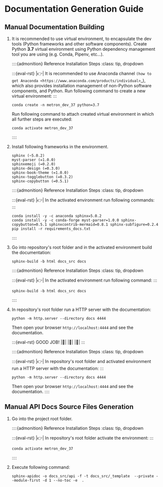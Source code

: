 # Documentation Generation Guide

## Manual Documentation Building

1. It is recommended to use virtual environment, to encapsulate the dev tools (Python frameworks and other software components). Create Python **3.7** virtual environment using Python dependency management tool you are using (e.g. Conda, Pipenv, etc...).

    ::::{admonition} Reference Installation Steps
    :class: tip, dropdown

    :::{eval-rst}
    |:point_right:| It is recommended to use Anaconda channel `(how to get Anaconda <https://www.anaconda.com/products/individual>`_),
    which also provides installation management of non-Python software components, and Python. Run following
    command to create a new virtual environment:
    :::
    ```shell
    conda create -n metron_dev_37 python=3.7
    ```
    Run following command to attach created virtual environment in which all further steps are executed:
    ```shell
    conda activate metron_dev_37
    ```
    ::::

2. Install following frameworks in the environment.
    ```text
    sphinx (~5.0.2)
    myst-parser (=1.0.0)
    sphinxemoji (=0.2.0)
    sphinx-design (=0.3.0)
    sphinx-book-theme (=1.0.0)
    sphinx-togglebutton (=0.3.2)
    sphinx-copybutton (=0.5.1)
    ```

    ::::{admonition} Reference Installation Steps
    :class: tip, dropdown

    :::{eval-rst}
    |:point_right:| In the activated environment run following commands:
    :::
    ```shell
    conda install -y -c anaconda sphinx=5.0.2
    conda install -y -c conda-forge myst-parser=1.0.0 sphinx-copybutton=0.5.1 sphinxcontrib-mermaid=0.8.1 sphinx-subfigure=0.2.4
    pip install -r requirements_docs.txt
    ```
    ::::

3. Go into repository's root folder and in the activated environment build the documentation:
   ```shell
   sphinx-build -b html docs_src docs
   ```
    ::::{admonition} Reference Installation Steps
    :class: tip, dropdown

    :::{eval-rst}
    |:point_right:| In the activated environment run following command:
    :::
    ```shell
    sphinx-build -b html docs_src docs
    ```
    ::::

4. In repository's root folder run a HTTP server with the documentation:
   ```shell
   python -m http.server --directory docs 4444
   ```
   Then open your browser `http://localhost:4444` and see the documentation.
    
   :::{eval-rst}
   GOOD JOB! |:raised_hands:| |:rocket:| |:dizzy:|
   :::

    ::::{admonition} Reference Installation Steps
    :class: tip, dropdown

    :::{eval-rst}
    |:point_right:| In repository's root folder and activated environment run a HTTP server with the documentation:
    :::
    ```shell
    python -m http.server --directory docs 4444
    ```
    Then open your browser `http://localhost:4444` and see the documentation.
    ::::

## Manual API Docs Source Files Generation

1. Go into the project root folder.
   
   ::::{admonition} Reference Installation Steps
   :class: tip, dropdown

   :::{eval-rst}
   |:point_right:| In repository's root folder activate the environment:
   :::
   ```shell
   conda activate metron_dev_37
   ```
   ::::
2. Execute following command:
    ```shell
    sphinx-apidoc -o docs_src/api -f -t docs_src/_template  --private --module-first -d 1 --no-toc -e  .
    ```
